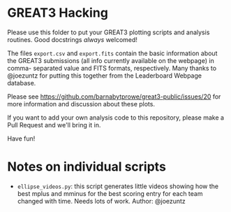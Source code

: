 GREAT3 Hacking
==============

Please use this folder to put your GREAT3 plotting scripts and analysis
routines.  Good docstrings *always* welcomed!

The files `export.csv` and `export.fits` contain the basic information about
the GREAT3 submissions (all info currently available on the webpage) in comma-
separated value and FITS formats, respectively.  Many thanks to @joezuntz for
putting this together from the Leaderboard Webpage database.

Please see https://github.com/barnabytprowe/great3-public/issues/20 for more
information and discussion about these plots.

If you want to add your own analysis code to this repository, please make a Pull
Request and we'll bring it in.

Have fun!

Notes on individual scripts
===========================

* `ellipse_videos.py`: this script generates little videos showing how the best
mplus and mminus for the best scoring entry for each team changed with time.
Needs lots of work.  Author: @joezuntz


